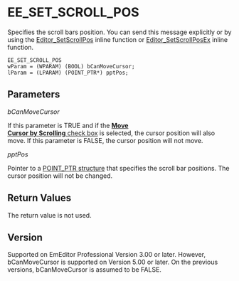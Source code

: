 # EE\_SET\_SCROLL\_POS

Specifies the scroll bars position. You can send this message explicitly or
by using the [Editor\_SetScrollPos](../macro/editor_setscrollpos) inline function or [Editor\_SetScrollPosEx](../macro/editor_setscrollposex) inline function.

```
EE_SET_SCROLL_POS
wParam = (WPARAM) (BOOL) bCanMoveCursor;
lParam = (LPARAM) (POINT_PTR*) pptPos;
```

## Parameters

_bCanMoveCursor_

If this parameter is TRUE and if the
[**Move**\
**Cursor by Scrolling** check box](../../dlg/properties/scroll/index) is selected, the cursor position will also move. If this parameter is FALSE, the cursor position will not move.

_pptPos_

Pointer to a [POINT\_PTR structure](../structure/point_ptr) that specifies the scroll bar positions. The
cursor position will not be changed.

## Return Values

The return value is not used.

## Version

Supported on EmEditor Professional Version 3.00 or later. However, bCanMoveCursor is supported on Version 5.00 or later. On the previous versions, bCanMoveCursor is assumed to be FALSE.
